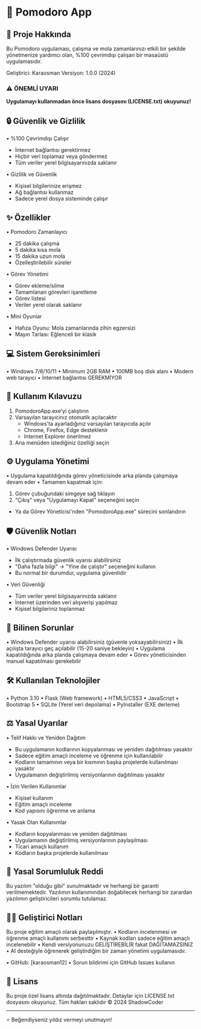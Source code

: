 # 🍅 Pomodoro App

## 📝 Proje Hakkında
Bu Pomodoro uygulaması, çalışma ve mola zamanlarınızı etkili bir şekilde yönetmenize yardımcı olan, %100 çevrimdışı çalışan bir masaüstü uygulamasıdır.

Geliştirici: Karaosman 
Versiyon: 1.0.0 (2024)

### ⚠️ ÖNEMLİ UYARI
**Uygulamayı kullanmadan önce lisans dosyasını (LICENSE.txt) okuyunuz!**

## 🔒 Güvenlik ve Gizlilik
• %100 Çevrimdışı Çalışır
  - İnternet bağlantısı gerektirmez
  - Hiçbir veri toplamaz veya göndermez
  - Tüm veriler yerel bilgisayarınızda saklanır

• Gizlilik ve Güvenlik
  - Kişisel bilgilerinize erişmez
  - Ağ bağlantısı kullanmaz
  - Sadece yerel dosya sisteminde çalışır

## ✨ Özellikler
• Pomodoro Zamanlayıcı
  - 25 dakika çalışma
  - 5 dakika kısa mola
  - 15 dakika uzun mola
  - Özelleştirilebilir süreler

• Görev Yönetimi
  - Görev ekleme/silme
  - Tamamlanan görevleri işaretleme
  - Görev listesi
  - Veriler yerel olarak saklanır

• Mini Oyunlar
  - Hafıza Oyunu: Mola zamanlarında zihin egzersizi
  - Mayın Tarlası: Eğlenceli bir klasik

## 💻 Sistem Gereksinimleri
• Windows 7/8/10/11
• Minimum 2GB RAM
• 100MB boş disk alanı
• Modern web tarayıcı
• İnternet bağlantısı GEREKMİYOR

## 🚀 Kullanım Kılavuzu
1. PomodoroApp.exe'yi çalıştırın
2. Varsayılan tarayıcınız otomatik açılacaktır
   - Windows'ta ayarladığınız varsayılan tarayıcıda açılır
   - Chrome, Firefox, Edge desteklenir
   - Internet Explorer önerilmez
3. Ana menüden istediğiniz özelliği seçin

## ⚙️ Uygulama Yönetimi
• Uygulama kapatıldığında görev yöneticisinde arka planda çalışmaya devam eder
• Tamamen kapatmak için:
  1. Görev çubuğundaki simgeye sağ tıklayın
  2. "Çıkış" veya "Uygulamayı Kapat" seçeneğini seçin
  - Ya da Görev Yöneticisi'nden "PomodoroApp.exe" sürecini sonlandırın

## 🛡️ Güvenlik Notları
• Windows Defender Uyarısı
  - İlk çalıştırmada güvenlik uyarısı alabilirsiniz
  - "Daha fazla bilgi" -> "Yine de çalıştır" seçeneğini kullanın
  - Bu normal bir durumdur, uygulama güvenlidir

• Veri Güvenliği
  - Tüm veriler yerel bilgisayarınızda saklanır
  - İnternet üzerinden veri alışverişi yapılmaz
  - Kişisel bilgileriniz toplanmaz

## 🐛 Bilinen Sorunlar
• Windows Defender uyarısı alabilirsiniz (güvenle yoksayabilirsiniz)
• İlk açılışta tarayıcı geç açılabilir (15-20 saniye bekleyin)
• Uygulama kapatıldığında arka planda çalışmaya devam eder
• Görev yöneticisinden manuel kapatılması gerekebilir

## 🛠️ Kullanılan Teknolojiler
• Python 3.10
• Flask (Web framework)
• HTML5/CSS3
• JavaScript
• Bootstrap 5
• SQLite (Yerel veri depolama)
• PyInstaller (EXE derleme)

## ⚖️ Yasal Uyarılar
• Telif Hakkı ve Yeniden Dağıtım
  - Bu uygulamanın kodlarının kopyalanması ve yeniden dağıtılması yasaktır
  - Sadece eğitim amaçlı inceleme ve öğrenme için kullanılabilir
  - Kodların tamamının veya bir kısmının başka projelerde kullanılması yasaktır
  - Uygulamanın değiştirilmiş versiyonlarının dağıtılması yasaktır

• İzin Verilen Kullanımlar
  - Kişisel kullanım
  - Eğitim amaçlı inceleme
  - Kod yapısını öğrenme ve anlama

• Yasak Olan Kullanımlar
  - Kodların kopyalanması ve yeniden dağıtılması
  - Uygulamanın değiştirilmiş versiyonlarının paylaşılması
  - Ticari amaçlı kullanım
  - Kodların başka projelerde kullanılması

## 📜 Yasal Sorumluluk Reddi
Bu yazılım "olduğu gibi" sunulmaktadır ve herhangi bir garanti verilmemektedir. 
Yazılımın kullanımından doğabilecek herhangi bir zarardan yazılımın geliştiricileri sorumlu tutulamaz.

## 👨‍💻 Geliştirici Notları
Bu proje eğitim amaçlı olarak paylaşılmıştır. 
• Kodların incelenmesi ve öğrenme amaçlı kullanımı serbesttir
• Kaynak kodları sadece eğitim amaçlı incelenebilir
• Kendi versiyonunuzu GELİŞTİREBİLİR fakat DAĞITAMAZSINIZ
• AI desteğiyle öğrenerek geliştirdiğim bir zaman yönetimi uygulamasıdır.


• GitHub: [karaosman12]
• Sorun bildirimi için GitHub Issues kullanın

## 📜 Lisans
Bu proje özel lisans altında dağıtılmaktadır. Detaylar için LICENSE.txt dosyasını okuyunuz.
Tüm hakları saklıdır © 2024 ShadowCoder

---
⭐ Beğendiyseniz yıldız vermeyi unutmayın!
